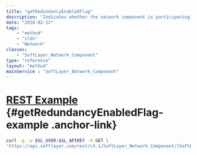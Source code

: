 ```yaml
---
title: "getRedundancyEnabledFlag"
description: "Indicates whether the network component is participating in a group of two or more components which is actively providing link redundancy."
date: "2018-02-12"
tags:
    - "method"
    - "sldn"
    - "Network"
classes:
    - "SoftLayer_Network_Component"
type: "reference"
layout: "method"
mainService : "SoftLayer_Network_Component"
---
```


# [REST Example](#getRedundancyEnabledFlag-example) <a href="/article/rest/"><i class="fas fa-question"></i></a> {#getRedundancyEnabledFlag-example .anchor-link} 
```bash
curl -g -u $SL_USER:$SL_APIKEY -X GET \
'https://api.softlayer.com/rest/v3.1/SoftLayer_Network_Component/{SoftLayer_Network_ComponentID}/getRedundancyEnabledFlag'
```
